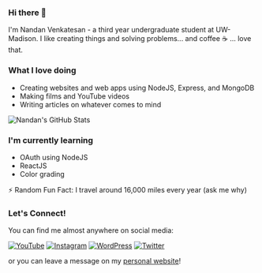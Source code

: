 ### Hi there 👋

I'm Nandan Venkatesan - a third year undergraduate student at UW-Madison. I like creating things and solving problems... and coffee ☕️  ... love that.

### What I love doing
* Creating websites and web apps using NodeJS, Express, and MongoDB
* Making films and YouTube videos
* Writing articles on whatever comes to mind

![Nandan's GitHub Stats](https://github-readme-stats.vercel.app/api?username=nandanv2702&count_private=true&show_icons=true&theme=radical&hide=stars,contribs)

### I'm currently learning
* OAuth using NodeJS
* ReactJS
* Color grading

⚡ Random Fun Fact: I travel around 16,000 miles every year (ask me why)

### Let's Connect!
You can find me almost anywhere on social media: 
  
[![YouTube](https://img.shields.io/static/v1?label=YouTube&message=%20&color=red&logo=YouTube&style=round-square&logoColor=white)](https://www.youtube.com/channel/UCS2OhOqVdfQsHvIsYJKS0_g)
[![Instagram](https://img.shields.io/static/v1?label=Instagram&message=%20&color=pink&logo=Instagram&style=round-square&logoColor=white)](https://www.instagram.com/nandan2702/)
[![WordPress](https://img.shields.io/static/v1?label=WordPress&message=%20&color=blue&logo=WordPress&style=round-square&logoColor=white)](https://theexuberantspirit.wordpress.com/)
[![Twitter](https://img.shields.io/static/v1?label=Twitter&message=%20&color=blue&logo=Twitter&style=round-square&logoColor=white)](https://twitter.com/nandanv2702/)
  
or you can leave a message on my [personal website](https://nandanv2702.github.io/)!

</p>
